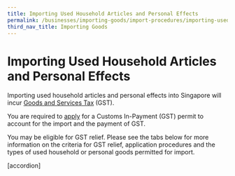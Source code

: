 ```yaml
---
title: Importing Used Household Articles and Personal Effects
permalink: /businesses/importing-goods/import-procedures/importing-used-household-articles-and-personal-effects
third_nav_title: Importing Goods
---
```


# Importing Used Household Articles and Personal Effects

Importing used household articles and personal effects into Singapore will incur  [Goods and Services Tax](https://www.customs.gov.sg/businesses/valuation-duties-taxes--fees/goods-and-services-tax-gst) (GST).

You are required to  [apply](https://www.customs.gov.sg/businesses/importing-goods/import-procedures) for a Customs In-Payment (GST) permit to account for the import and the payment of GST.

You may be eligible for GST relief. Please see the tabs below for more information on the criteria for GST relief, application procedures and the types of used household or personal goods permitted for import.

[accordion]
